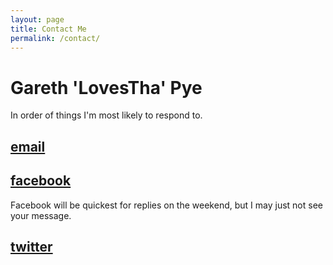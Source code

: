 ```yaml
---
layout: page
title: Contact Me
permalink: /contact/
---
```


# Gareth 'LovesTha' Pye

In order of things I'm most likely to respond to. 

## [email][1]

## [facebook][2]

Facebook will be quickest for replies on the weekend, but I may just not see your message.

## [twitter][3]


[1]: gareth+rpd@cerberos.id.au
[2]: https://www.facebook.com/LovesTha
[3]: https://twitter.com/LovesTha

